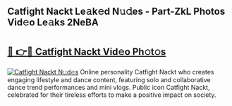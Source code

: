 ## Catfight Nackt Le𝚊k𝚎d N𝚞𝚍es - Part-ZkL Photos Vid𝚎o Le𝚊ks 2NeBA

# <h2><a href="http://fbaskjz.evod.top/?m=Catfight+Nackt">🔗 👉🔴 Catfight Nackt Vid𝚎o Ph𝚘t𝚘s</a></h2>

[![Catfight Nackt N𝚞d𝚎s](https://i.imgur.com/8V9OHl7.gif)](http://fbaskjz.evod.top/?m=Catfight+Nackt)
Online personality Catfight Nackt who creates engaging lifestyle and dance content, featuring solo and collaborative dance trend performances and mini vlogs. Public icon Catfight Nackt, celebrated for their tireless efforts to make a positive impact on society. 
